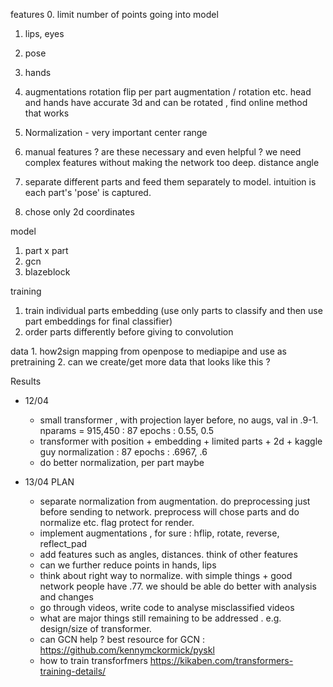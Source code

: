 features
0. limit number of points going into model
   1. lips, eyes
   2. pose
   3. hands

1. augmentations
    rotation
    flip
    per part augmentation / rotation etc. 
    head and hands have accurate 3d and can be rotated , find online method that works
    
2. Normalization - very important
    center
    range

3. manual features ? are these necessary and even helpful ? we need complex features without making the network too deep.
    distance
    angle

4. separate different parts and feed them separately to model. intuition is each part's 'pose' is captured. 
5. chose only 2d coordinates

model
1. part x part 
2. gcn
4. blazeblock

training
1. train individual parts embedding (use only parts to classify and then use part embeddings for final classifier)
2. order parts differently before giving to convolution

data
    1. how2sign mapping from openpose to mediapipe and use as pretraining
    2. can we create/get more data that looks like this ?


Results
- 12/04 
  - small transformer , with projection layer before, no augs, val in .9-1. nparams = 915,450 : 87 epochs : 0.55, 0.5
  - transformer with position + embedding + limited parts + 2d + kaggle guy normalization : 87 epochs : .6967, .6
  - do better normalization, per part maybe

- 13/04 PLAN 
    - separate normalization from augmentation. do preprocessing just before sending to network. preprocess will chose parts and do normalize etc. flag protect for render.
    - implement augmentations , for sure : hflip, rotate, reverse, reflect_pad
    - add features such as angles, distances. think of other features
    - can we further reduce points in hands, lips
    - think about right way to normalize. with simple things + good network people have .77. we should be able do better with analysis and changes
    - go through videos, write code to analyse misclassified videos
    - what are major things still remaining to be addressed . e.g. design/size of transformer.
    - can GCN help ? best resource for GCN : https://github.com/kennymckormick/pyskl
    - how to train transforfmers https://kikaben.com/transformers-training-details/
